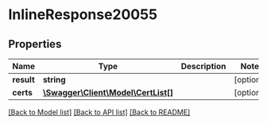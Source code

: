 # InlineResponse20055

## Properties
Name | Type | Description | Notes
------------ | ------------- | ------------- | -------------
**result** | **string** |  | [optional] 
**certs** | [**\Swagger\Client\Model\CertList[]**](CertList.md) |  | [optional] 

[[Back to Model list]](../README.md#documentation-for-models) [[Back to API list]](../README.md#documentation-for-api-endpoints) [[Back to README]](../README.md)

